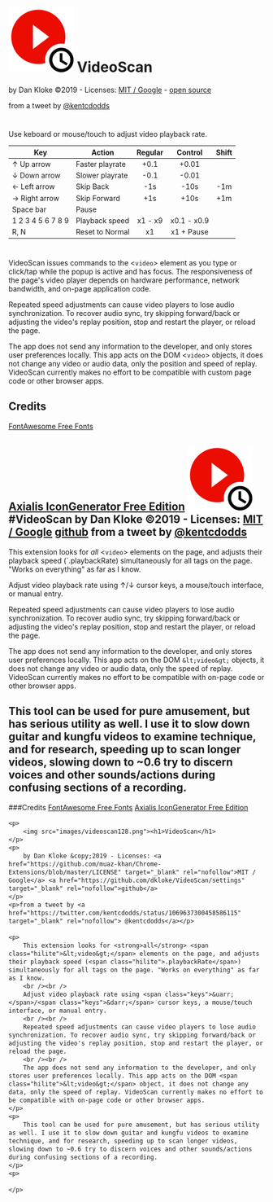 # ![alt text](images/videoscan128.png "VideoScan") VideoScan

by Dan Kloke &copy;2019 - Licenses: <a href="https://github.com/muaz-khan/Chrome-Extensions/blob/master/LICENSE" target="_blank" rel="nofollow">MIT / Google</a> - <a href="https://github.com/dkloke/VideoScan/settings" target="_blank" rel="nofollow">open source</a>

from a tweet by [@kentcdodds](https://twitter.com/kentcdodds/status/1069637300458586115)
#
Use keboard or mouse/touch to adjust video playback rate.

Key|Action|Regular|Control|Shift
---|---|:-:|:-:|:-:|
&uarr;&nbsp;Up&nbsp;arrow|Faster&nbsp;playrate|+0.1|+0.01|
&darr;&nbsp;Down&nbsp;arrow|Slower&nbsp;playrate|-0.1|-0.01|
&larr;&nbsp;Left&nbsp;arrow|Skip&nbsp;Back|-1s|-10s|-1m
&rarr;&nbsp;Right&nbsp;arrow|Skip&nbsp;Forward|+1s|+10s|+1m
Space&nbsp;bar|Pause|
1 2 3 4 5 6 7 8 9|Playback&nbsp;speed|x1&nbsp;-&nbsp;x9|x0.1&nbsp;-&nbsp;x0.9
R,&nbsp;N|Reset&nbsp;to&nbsp;Normal|x1|x1&nbsp;+&nbsp;Pause
#
VideoScan issues commands to the &lt;`video`&gt; element as you type or click/tap while the popup is active and has focus. The responsiveness of the page's video player depends on hardware performance, network bandwidth, and on-page application code.

Repeated speed adjustments can cause video players to lose audio synchronization. To recover audio sync, try skipping forward/back or adjusting the video's replay position, stop and restart the player, or reload the page.

The app does not send any information to the developer, and only stores user preferences locally. This app acts on the DOM &lt;`video`&gt; objects, it does not change any video or audio data, only the position and speed of replay. VideoScan currently makes no effort to be compatible with custom page code or other browser apps.

## Credits
[FontAwesome Free Fonts](https://fontawesome.com/)

[Axialis IconGenerator Free Edition](https://www.axialis.com/icongenerator/)
![alt text](images/videoscan128.png "VideoScan")#VideoScan
by Dan Kloke &copy;2019 - Licenses: <a href="https://github.com/muaz-khan/Chrome-Extensions/blob/master/LICENSE" target="_blank" rel="nofollow">MIT / Google</a> <a href="https://github.com/dkloke/VideoScan/settings" target="_blank" rel="nofollow">github</a>
from a tweet by [@kentcdodds](https://twitter.com/kentcdodds/status/1069637300458586115)
---
This extension looks for *all* &lt;`video`&gt; elements on the page, and adjusts their playback speed (`.playbackRate</span>) simultaneously for all tags on the page. "Works on everything" as far as I know.

Adjust video playback rate using <span class="keys">&uarr;</span>/<span class="keys">&darr;</span> cursor keys, a mouse/touch interface, or manual entry.

Repeated speed adjustments can cause video players to lose audio synchronization. To recover audio sync, try skipping forward/back or adjusting the video's replay position, stop and restart the player, or reload the page.

The app does not send any information to the developer, and only stores user preferences locally. This app acts on the DOM `&lt;video&gt;` objects, it does not change any video or audio data, only the speed of replay. VideoScan currently makes no effort to be compatible with on-page code or other browser apps.

This tool can be used for pure amusement, but has serious utility as well. I use it to slow down guitar and kungfu videos to examine technique, and for research, speeding up to scan longer videos, slowing down to ~0.6 try to discern voices and other sounds/actions during confusing sections of a recording.
---
###Credits
[FontAwesome Free Fonts](https://fontawesome.com/)
[Axialis IconGenerator Free Edition](https://www.axialis.com/icongenerator/)


    <p>
        <img src="images/videoscan128.png"><h1>VideoScan</h1>
    </p>
    <p>
        by Dan Kloke &copy;2019 - Licenses: <a href="https://github.com/muaz-khan/Chrome-Extensions/blob/master/LICENSE" target="_blank" rel="nofollow">MIT / Google</a> <a href="https://github.com/dkloke/VideoScan/settings" target="_blank" rel="nofollow">github</a>
    </p>
    <p>from a tweet by <a href="https://twitter.com/kentcdodds/status/1069637300458586115" target="_blank" rel="nofollow"> @kentcdodds</a></p>

    <p>
        This extension looks for <strong>all</strong> <span class="hilite">&lt;video&gt;</span> elements on the page, and adjusts their playback speed (<span class="hilite">.playbackRate</span>) simultaneously for all tags on the page. "Works on everything" as far as I know.
        <br /><br />
        Adjust video playback rate using <span class="keys">&uarr;</span>/<span class="keys">&darr;</span> cursor keys, a mouse/touch interface, or manual entry.
        <br /><br />
        Repeated speed adjustments can cause video players to lose audio synchronization. To recover audio sync, try skipping forward/back or adjusting the video's replay position, stop and restart the player, or reload the page.
        <br /><br />
        The app does not send any information to the developer, and only stores user preferences locally. This app acts on the DOM <span class="hilite">&lt;video&gt;</span> object, it does not change any data, only the speed of replay. VideoScan currently makes no effort to be compatible with on-page code or other browser apps.
    </p>
    <p>
        This tool can be used for pure amusement, but has serious utility as well. I use it to slow down guitar and kungfu videos to examine technique, and for research, speeding up to scan longer videos, slowing down to ~0.6 try to discern voices and other sounds/actions during confusing sections of a recording.
    </p>
    <p>
        
    </p>


